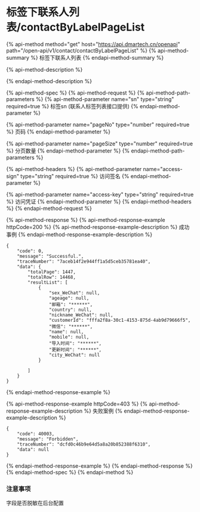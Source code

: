 # 标签下联系人列表/contactByLabelPageList



{% api-method method="get" host="https://api.dmartech.cn/openapi" path="/open-api/v1/contact/contactByLabelPageList" %}
{% api-method-summary %}
 标签下联系人列表
{% endapi-method-summary %}

{% api-method-description %}

{% endapi-method-description %}

{% api-method-spec %}
{% api-method-request %}
{% api-method-path-parameters %}
{% api-method-parameter name="sn" type="string" required=true %}
标签sn \(联系人标签列表接口提供\)
{% endapi-method-parameter %}

{% api-method-parameter name="pageNo" type="number" required=true %}
页码
{% endapi-method-parameter %}

{% api-method-parameter name="pageSize" type="number" required=true %}
分页数量
{% endapi-method-parameter %}
{% endapi-method-path-parameters %}

{% api-method-headers %}
{% api-method-parameter name="access-sign" type="string" required=true %}
访问签名
{% endapi-method-parameter %}

{% api-method-parameter name="access-key" type="string" required=true %}
访问凭证
{% endapi-method-parameter %}
{% endapi-method-headers %}
{% endapi-method-request %}

{% api-method-response %}
{% api-method-response-example httpCode=200 %}
{% api-method-response-example-description %}
 成功事例
{% endapi-method-response-example-description %}

```
{
    "code": 0,
    "message": "Successful.",
    "traceNumber": "7aceb14f2e944ff1a5d5ceb35781ea40",
    "data": {
        "totalPage": 1447,
        "totalRow": 14468,
        "resultList": [
            {
                "sex_WeChat": null,
                "ageage": null,
                "邮箱": "******",
                "country": null,
                "nickname_WeChat": null,
                "customerId": "fffa2f8a-30c1-4153-875d-4ab9d79666f5",
                "微信": "******",
                "name": null,
                "mobile": null,
                "导入时间": "******",
                "更新时间": "******",
                "city_WeChat": null
            }
 
        ]
    }
}
```
{% endapi-method-response-example %}

{% api-method-response-example httpCode=403 %}
{% api-method-response-example-description %}
失败案例
{% endapi-method-response-example-description %}

```
{
    "code": 40003,
    "message": "Forbidden",
    "traceNumber": "dcfd0c46b9e64d5a8a20b852388f6310",
    "data": null
}
```
{% endapi-method-response-example %}
{% endapi-method-response %}
{% endapi-method-spec %}
{% endapi-method %}

### 注意事项

字段是否脱敏在后台配置

